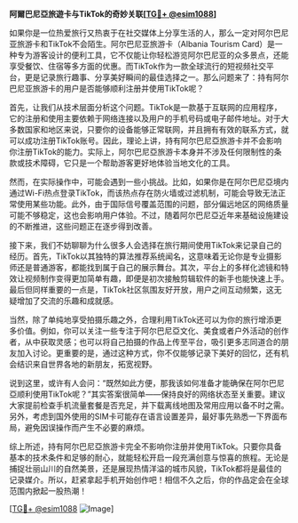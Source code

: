 **阿爾巴尼亞旅遊卡与TikTok的奇妙关联[[TG💪+ @esim1088](https://t.me/s/esim1088)]**

如果你是一位热爱旅行又热衷于在社交媒体上分享生活的人，那么一定对阿尔巴尼亚旅游卡和TikTok不会陌生。阿尔巴尼亚旅游卡（Albania Tourism Card）是一种专为游客设计的便利工具，它不仅能让你轻松游览阿尔巴尼亚的众多景点，还能享受餐饮、住宿等多方面的优惠。而TikTok作为一款全球流行的短视频社交平台，更是记录旅行趣事、分享美好瞬间的最佳选择之一。那么问题来了：持有阿尔巴尼亚旅游卡的用户是否能够顺利注册并使用TikTok呢？

首先，让我们从技术层面分析这个问题。TikTok是一款基于互联网的应用程序，它的注册和使用主要依赖于网络连接以及用户的手机号码或电子邮件地址。对于大多数国家和地区来说，只要你的设备能够正常联网，并且拥有有效的联系方式，就可以成功注册TikTok账号。因此，理论上讲，持有阿尔巴尼亞旅游卡并不会影响你注册TikTok的能力。实际上，阿尔巴尼亞旅游卡本身并不涉及任何限制性的条款或技术障碍，它只是一个帮助游客更好地体验当地文化的工具。

然而，在实际操作中，可能会遇到一些小挑战。比如，如果你是在阿尔巴尼亞境内通过Wi-Fi热点登录TikTok，而该热点存在防火墙或过滤机制，可能会导致无法正常使用某些功能。此外，由于国际信号覆盖范围的问题，部分偏远地区的网络质量可能不够稳定，这也会影响用户体验。不过，随着阿尔巴尼亞近年来基础设施建设的不断推进，这些问题正在逐步得到改善。

接下来，我们不妨聊聊为什么很多人会选择在旅行期间使用TikTok来记录自己的经历。首先，TikTok以其独特的算法推荐系统闻名，这意味着无论你是专业摄影师还是普通游客，都能找到属于自己的展示舞台。其次，平台上的多样化滤镜和特效让视频制作变得更加简单有趣，即便是初次接触剪辑软件的新手也能快速上手。最后但同样重要的一点是，TikTok社区氛围友好开放，用户之间互动频繁，这无疑增加了交流的乐趣和成就感。

当然，除了单纯地享受拍摄乐趣之外，合理利用TikTok还可以为你的旅行增添更多价值。例如，你可以关注一些专注于阿尔巴尼亞文化、美食或者户外活动的创作者，从中获取灵感；也可以将自己拍摄的作品上传至平台，吸引更多志同道合的朋友加入讨论。更重要的是，通过这种方式，你不仅能够记录下美好的回忆，还有机会结识来自世界各地的新朋友，拓宽视野。

说到这里，或许有人会问：“既然如此方便，那我该如何准备才能确保在阿尔巴尼亞顺利使用TikTok呢？”其实答案很简单——保持良好的网络状态至关重要。建议大家提前检查手机流量套餐是否充足，并下载离线地图及常用应用以备不时之需。另外，考虑到国外使用的SIM卡可能存在语言设置差异，最好事先熟悉一下界面布局，避免因误操作而产生不必要的麻烦。

综上所述，持有阿尔巴尼亞旅游卡完全不影响你注册并使用TikTok。只要你具备基本的技术条件和足够的耐心，就能轻松开启一段充满创意与惊喜的旅程。无论是捕捉壮丽山川的自然美景，还是展现热情洋溢的城市风貌，TikTok都将是最佳的记录媒介。所以，赶紧拿起手机开始创作吧！相信不久之后，你的作品定会在全球范围内掀起一股热潮！

[[TG💪+ @esim1088](https://t.me/s/esim1088) ![Image](https://i.postimg.cc/4NQfJmqS/Snipaste-2025-05-13-00-14-12.png)]